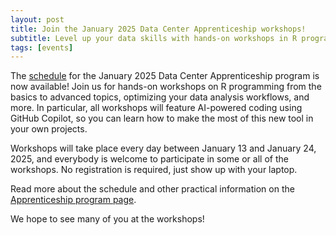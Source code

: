 ```yaml
---
layout: post
title: Join the January 2025 Data Center Apprenticeship workshops!
subtitle: Level up your data skills with hands-on workshops in R programming
tags: [events]
---
```


The [schedule](../apprenticeship/apprenticeship_2025h1/#workshop-schedule) for the January 2025 Data Center Apprenticeship program is now available!
Join us for hands-on workshops on R programming from the basics to advanced topics, optimizing your data analysis workflows, and more.
In particular, all workshops will feature AI-powered coding using GitHub Copilot, so you can learn how to make the most of this new tool in your own projects.

Workshops will take place every day between January 13 and January 24, 2025, and everybody is welcome to participate in some or all of the workshops.
No registration is required, just show up with your laptop.

Read more about the schedule and other practical information on the [Apprenticeship program page](../apprenticeship/apprenticeship_2025h1).

We hope to see many of you at the workshops!
